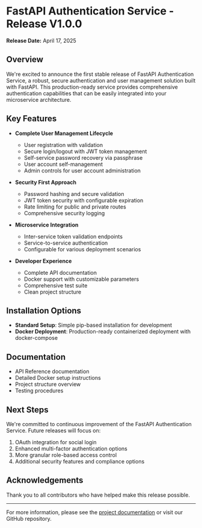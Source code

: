 # FastAPI Authentication Service - Release V1.0.0

**Release Date:** April 17, 2025

## Overview

We're excited to announce the first stable release of FastAPI Authentication Service, a robust, secure authentication and user management solution built with FastAPI. This production-ready service provides comprehensive authentication capabilities that can be easily integrated into your microservice architecture.

## Key Features

- **Complete User Management Lifecycle**
  - User registration with validation
  - Secure login/logout with JWT token management
  - Self-service password recovery via passphrase
  - User account self-management
  - Admin controls for user account administration

- **Security First Approach**
  - Password hashing and secure validation
  - JWT token security with configurable expiration
  - Rate limiting for public and private routes
  - Comprehensive security logging

- **Microservice Integration**
  - Inter-service token validation endpoints
  - Service-to-service authentication
  - Configurable for various deployment scenarios

- **Developer Experience**
  - Complete API documentation
  - Docker support with customizable parameters
  - Comprehensive test suite
  - Clean project structure

## Installation Options

- **Standard Setup**: Simple pip-based installation for development
- **Docker Deployment**: Production-ready containerized deployment with docker-compose

## Documentation

- API Reference documentation
- Detailed Docker setup instructions
- Project structure overview
- Testing procedures

## Next Steps

We're committed to continuous improvement of the FastAPI Authentication Service. Future releases will focus on:

1. OAuth integration for social login
2. Enhanced multi-factor authentication options
3. More granular role-based access control
4. Additional security features and compliance options

## Acknowledgements

Thank you to all contributors who have helped make this release possible.

---

For more information, please see the [project documentation](./docs) or visit our GitHub repository.